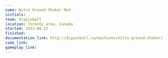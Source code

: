 ```yaml
---
name: Nitro Ground Shaker Mod
initials:
team: diypinball
location: Toronto area, Canada
started: 2013-08-22
finished:
documentation_link: http://diypinball.ca/machines/nitro-ground-shaker/
code_link:
gameplay_link:
---
```

